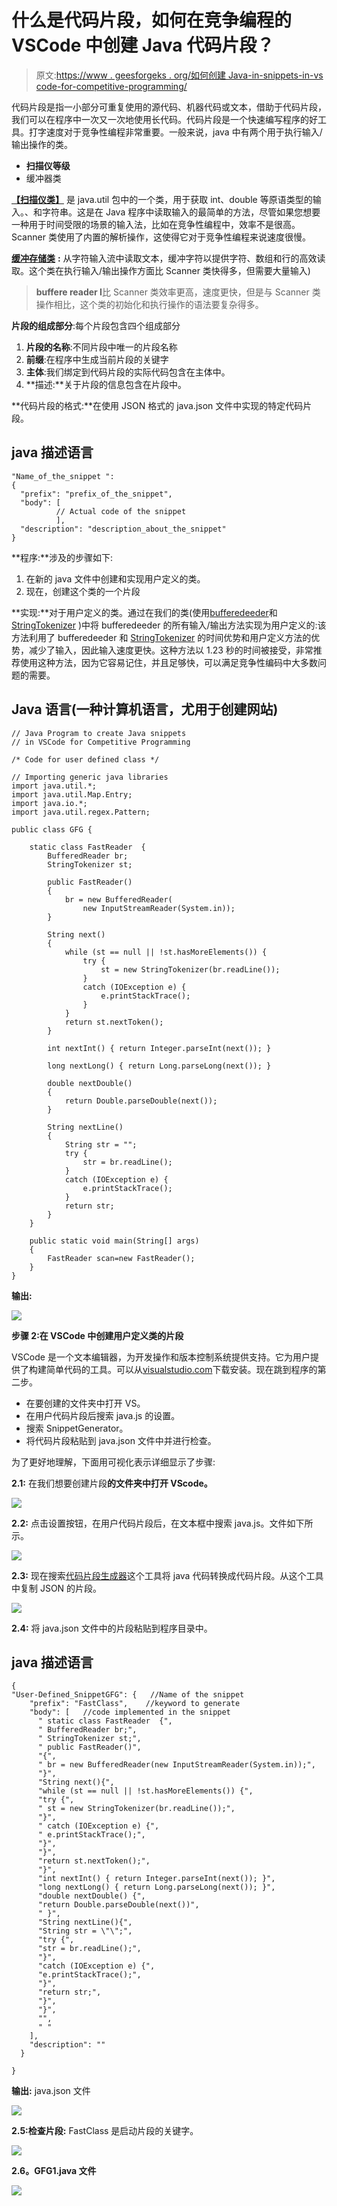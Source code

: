 # 什么是代码片段，如何在竞争编程的 VSCode 中创建 Java 代码片段？

> 原文:[https://www . geesforgeks . org/如何创建 Java-in-snippets-in-vs code-for-competitive-programming/](https://www.geeksforgeeks.org/how-to-create-java-snippets-in-vscode-for-competitive-programming/)

代码片段是指一小部分可重复使用的源代码、机器代码或文本，借助于代码片段，我们可以在程序中一次又一次地使用长代码。代码片段是一个快速编写程序的好工具。打字速度对于竞争性编程非常重要。一般来说，java 中有两个用于执行输入/输出操作的类。

*   **扫描仪等级**
*   缓冲器类

[**【扫描仪类】**](https://www.geeksforgeeks.org/scanner-class-in-java/) 是 java.util 包中的一个类，用于获取 int、double 等原语类型的输入。、和字符串。这是在 Java 程序中读取输入的最简单的方法，尽管如果您想要一种用于时间受限的场景的输入法，比如在竞争性编程中，效率不是很高。Scanner 类使用了内置的解析操作，这使得它对于竞争性编程来说速度很慢。

[**缓冲存储类**](https://www.geeksforgeeks.org/java-io-bufferedreader-class-java/) **:** 从字符输入流中读取文本，缓冲字符以提供字符、数组和行的高效读取。这个类在执行输入/输出操作方面比 Scanner 类快得多，但需要大量输入)

> **buffere reader I**比 Scanner 类效率更高，速度更快，但是与 Scanner 类操作相比，这个类的初始化和执行操作的语法要复杂得多。

**片段的组成部分**:每个片段包含四个组成部分

1.  **片段的名称**:不同片段中唯一的片段名称
2.  **前缀**:在程序中生成当前片段的关键字
3.  **主体**:我们绑定到代码片段的实际代码包含在主体中。
4.  **描述:**关于片段的信息包含在片段中。

**代码片段的格式:**在使用 [](https://www.geeksforgeeks.org/json-data-types/) JSON [](https://www.geeksforgeeks.org/json-data-types/)格式的 java.json 文件中实现的特定代码片段。

## java 描述语言

```
"Name_of_the_snippet ":
{                    
  "prefix": "prefix_of_the_snippet",          
  "body": [
          // Actual code of the snippet
          ],
  "description": "description_about_the_snippet"  
}
```

**程序:**涉及的步骤如下:

1.  在新的 java 文件中创建和实现用户定义的类。
2.  现在，创建这个类的一个片段

**实现:**对于用户定义的类。通过在我们的类(使用[bufferedeeder](https://www.geeksforgeeks.org/java-io-bufferedreader-class-java/)和 [StringTokenizer](https://www.geeksforgeeks.org/stringtokenizer-class-java-example-set-1-constructors/) )中将 bufferedeeder 的所有输入/输出方法实现为用户定义的:该方法利用了 bufferedeeder 和 [StringTokenizer](https://www.geeksforgeeks.org/stringtokenizer-class-java-example-set-1-constructors/) 的时间优势和用户定义方法的优势，减少了输入，因此输入速度更快。这种方法以 1.23 秒的时间被接受，非常推荐使用这种方法，因为它容易记住，并且足够快，可以满足竞争性编码中大多数问题的需要。

## Java 语言(一种计算机语言，尤用于创建网站)

```
// Java Program to create Java snippets
// in VSCode for Competitive Programming

/* Code for user defined class */

// Importing generic java libraries
import java.util.*;
import java.util.Map.Entry;
import java.io.*;
import java.util.regex.Pattern;

public class GFG {

    static class FastReader  {
        BufferedReader br;
        StringTokenizer st;

        public FastReader()
        {
            br = new BufferedReader(
                new InputStreamReader(System.in));
        }

        String next()
        {
            while (st == null || !st.hasMoreElements()) {
                try {
                    st = new StringTokenizer(br.readLine());
                }
                catch (IOException e) {
                    e.printStackTrace();
                }
            }
            return st.nextToken();
        }

        int nextInt() { return Integer.parseInt(next()); }

        long nextLong() { return Long.parseLong(next()); }

        double nextDouble()
        {
            return Double.parseDouble(next());
        }

        String nextLine()
        {
            String str = "";
            try {
                str = br.readLine();
            }
            catch (IOException e) {
                e.printStackTrace();
            }
            return str;
        }
    }

    public static void main(String[] args)
    {
        FastReader scan=new FastReader();
    }
}
```

**输出:**

![](img/75516723b03673b5332e6c144bf6799b.png)

**步骤 2:在 VSCode 中创建用户定义类的片段**

VSCode 是一个文本编辑器，为开发操作和版本控制系统提供支持。它为用户提供了构建简单代码的工具。可以从[visualstudio.com](https://code.visualstudio.com/)下载安装。现在跳到程序的第二步。

*   在要创建的文件夹中打开 VS。
*   在用户代码片段后搜索 java.js 的设置。
*   搜索 SnippetGenerator。
*   将代码片段粘贴到 java.json 文件中并进行检查。

为了更好地理解，下面用可视化表示详细显示了步骤:

**2.1:** 在我们想要创建片段**的文件夹中打开 VScode。**

![](img/2290e2436278174e4e6baef6f5f211c0.png)

**2.2:** 点击设置按钮，在用户代码片段后，在文本框中搜索 java.js。文件如下所示。

![](img/e9ffbc1616420c3b1265fe9418e594a5.png)

**2.3:** 现在搜索[代码片段生成器](https://snippet-generator.app/?description=&tabtrigger=&snippet=import+java.util.*%3B%0Aclass+Main%7B%0Apublic+static+void+main%28String+args%5B%5D%29%7B%0ASystem.out.println%28%22This+is+the+snippet+for+the+java%22%0A%7D%0A%7D&mode=vscode)这个工具将 java 代码转换成代码片段。从这个工具中复制 JSON 的片段。

![](img/b96db41ce3088e269f5e1872df5a9608.png)

**2.4:** 将 java.json 文件中的片段粘贴到程序目录中。

## java 描述语言

```
{
"User-Defined_SnippetGFG": {   //Name of the snippet
    "prefix": "FastClass",    //keyword to generate
    "body": [   //code implemented in the snippet
      " static class FastReader  {",
      " BufferedReader br;",
      " StringTokenizer st;",
      " public FastReader()",
      "{",
      " br = new BufferedReader(new InputStreamReader(System.in));",
      "}",
      "String next(){",
      "while (st == null || !st.hasMoreElements()) {",
      "try {",
      " st = new StringTokenizer(br.readLine());",
      "}",
      " catch (IOException e) {",
      " e.printStackTrace();",
      "}",
      "}",
      "return st.nextToken();",
      "}",
      "int nextInt() { return Integer.parseInt(next()); }",
      "long nextLong() { return Long.parseLong(next()); }",
      "double nextDouble() {",
      "return Double.parseDouble(next())",
      " }",
      "String nextLine(){",
      "String str = \"\";",
      "try {",
      "str = br.readLine();",
      "}",
      "catch (IOException e) {",
      "e.printStackTrace();",
      "}",
      "return str;",
      "}",
      "}",
      "",
      " "
    ],
    "description": ""
  }

}
```

**输出:** java.json 文件

![](img/dacc089342e3e398f0bff2b13e61a8a2.png)

**2.5:检查片段:** FastClass 是启动片段的关键字。

![](img/e163c73f9a8a2eaf5e6edfec953dba46.png)

**2.6。GFG1.java 文件**

![](img/182cd838446106876ee1a0743f0f2e3f.png)